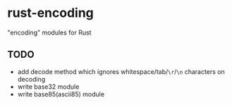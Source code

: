 rust-encoding
=============

"encoding" modules for Rust

TODO
----

* add decode method which ignores whitespace/tab/`\r`/`\n` characters on decoding
* write base32 module
* write base85(ascii85) module

